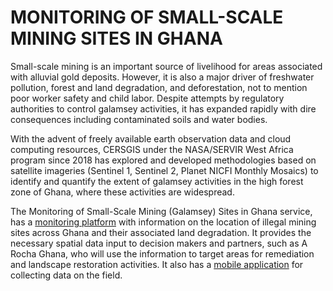 # MONITORING OF SMALL-SCALE MINING SITES IN GHANA
Small-scale mining is an important source of livelihood for areas associated with alluvial gold deposits. However, it is also a major driver of freshwater pollution, forest and land degradation, and deforestation, not to mention poor worker safety and child labor. Despite attempts by regulatory authorities to control galamsey activities, it has expanded rapidly with dire consequences including contaminated soils and water bodies.

With the advent of freely available earth observation data and cloud computing resources, CERSGIS under the NASA/SERVIR West Africa program since 2018 has explored and developed methodologies based on satellite imageries (Sentinel 1, Sentinel 2, Planet NICFI Monthly Mosaics) to identify and quantify the extent of galamsey activities in the high forest zone of Ghana, where these activities are widespread.

The Monitoring of Small-Scale Mining (Galamsey) Sites in Ghana service, has a [monitoring platform](http://servir.cersgis.org/map) with information on the location of illegal mining sites across Ghana and their associated land degradation. It provides the necessary spatial data input to decision makers and partners, such as A Rocha Ghana, who will use the information to target areas for remediation and landscape restoration activities. It also has a [mobile application](https://play.google.com/store/apps/details?id=org.cersgis.trueking.landscapeghv2&pli=1) for collecting data on the field.
